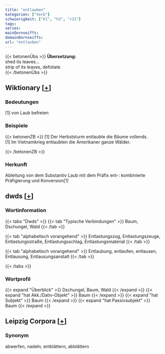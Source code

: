 ```yaml
---
title: "entlauben"
kategorien: ["Verb"]
schwierigkeit: ["k1", "h2", "r21"]
tags:
series:
mainDornseiffs:
domainDornseiffs:
url: "entlauben"
---
```


{{< betonenÜbs >}}
**Übersetzung:**  
shed its leaves...  
strip of its leaves, defoliate  
{{< /betonenÜbs >}}

## Wiktionary [[+](https://de.wiktionary.org/wiki/entlauben)]

### Bedeutungen
[1] von Laub befreien  

### Beispiele
{{< betonenZB >}}
[1] Der Herbststurm entlaubte die Bäume vollends.  
[1] Im Vietnamkrieg entlaubten die Amerikaner ganze Wälder.  

{{< /betonenZB >}}
### Herkunft
Ableitung von dem Substantiv Laub mit dem Präfix ent-: kombinierte Präfigierung und Konversion[1]  



## dwds [[+](https://www.dwds.de/wb/entlauben)]

### Wortinformation
{{< tabs "Dwds" >}}
{{< tab "Typische Verbindungen" >}}
Baum, Dschungel, Wald
{{< /tab >}}

{{< tab "alphabetisch vorangehend" >}}
Entlastungszug, Entlastungszeuge, Entlastungsstraße, Entlastungsschlag, Entlastungsmaterial
{{< /tab >}}

{{< tab "alphabetisch vorangehend" >}}
Entlaubung, entlaufen, entlausen, Entlausung, Entlausungsanstalt
{{< /tab >}}

{{< /tabs >}}

### Wortprofil
{{< expand "Überblick" >}} Dschungel, Baum, Wald {{< /expand >}}
{{< expand "hat Akk./Dativ-Objekt" >}} Baum {{< /expand >}}
{{< expand "hat Subjekt" >}} Baum {{< /expand >}}
{{< expand "hat Passivsubjekt" >}} Baum {{< /expand >}}

## Leipzig Corpora [[+](https://corpora.uni-leipzig.de/en/res?word=entlauben&corpusId=deu_newscrawl-public_2018)]


### Synonym
abwerfen, nadeln, entblättern, abblättern


